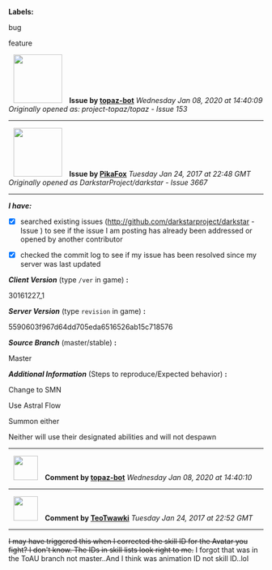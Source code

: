 **Labels:**

bug

feature



<a href="https://github.com/topaz-bot"><img src="https://avatars3.githubusercontent.com/u/59651103?v=4" width="96" height="96" hspace="10"></img></a> **Issue by [topaz-bot](https://github.com/topaz-bot)**
_Wednesday Jan 08, 2020 at 14:40:09_
_Originally opened as: project-topaz/topaz - Issue 153_

----

<a href="https://github.com/PikaFox"><img src="https://avatars2.githubusercontent.com/u/12601727?v=4"  width="96" height="96" hspace="10"></img></a> **Issue by [PikaFox](https://github.com/PikaFox)**
_Tuesday Jan 24, 2017 at 22:48 GMT_
_Originally opened as DarkstarProject/darkstar - Issue 3667_

----

<!-- remove space and mark with 'x' between [] -->

**_I have:_**

- [X] searched existing issues (http://github.com/darkstarproject/darkstar - Issue ) to see if the issue I am posting has already been addressed or opened by another contributor
- [X] checked the commit log to see if my issue has been resolved since my server was last updated


<!-- Issues will be closed without being looked into if the following information is missing (unless its not applicable). -->

**_Client Version_** (type `/ver` in game) **:**
30161227_1

**_Server Version_** (type `revision` in game) **:**
5590603f967d64dd705eda6516526ab15c718576

**_Source Branch_** (master/stable) **:**
Master

**_Additional Information_** (Steps to reproduce/Expected behavior) **:**

Change to SMN
Use Astral Flow
Summon either
Neither will use their designated abilities and will not despawn



----
<a href="https://github.com/topaz-bot"><img src="https://avatars3.githubusercontent.com/u/59651103?v=4" width="48" height="48" hspace="10"></img></a> **Comment by [topaz-bot](https://github.com/topaz-bot)**
_Wednesday Jan 08, 2020 at 14:40:10_

----

<a href="https://github.com/TeoTwawki"><img src="https://avatars0.githubusercontent.com/u/6871475?v=4"  width="48" height="48" hspace="10"></img></a> **Comment by [TeoTwawki](https://github.com/TeoTwawki)**
_Tuesday Jan 24, 2017 at 22:52 GMT_

----

~~I may have triggered this when I corrected the skill ID for the Avatar you fight? I don't know. The IDs in skill lists look right to me.~~ I forgot that was in the ToAU branch not master..And I think was animation ID not skill ID..lol

